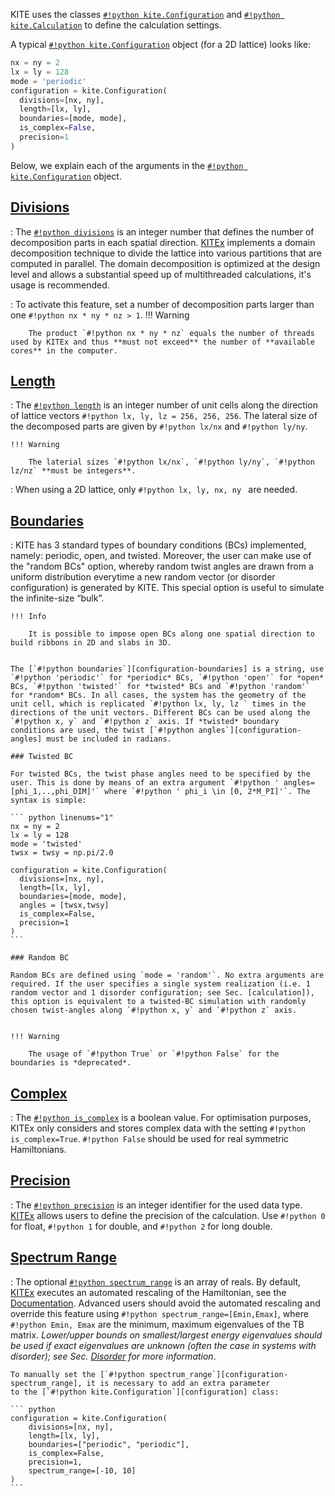 KITE uses the classes [`#!python kite.Configuration`][configuration] and [`#!python kite.Calculation`][calculation] to define the calculation settings.

A typical [`#!python kite.Configuration`][configuration] object (for a 2D lattice) looks like:

``` python linenums="1"
nx = ny = 2
lx = ly = 128
mode = 'periodic'
configuration = kite.Configuration(
  divisions=[nx, ny],
  length=[lx, ly],
  boundaries=[mode, mode],
  is_complex=False,
  precision=1 
)
```
Below, we explain each of the arguments in the [`#!python kite.Configuration`][configuration] object.

## [Divisions][configuration-divisions]
: The [`#!python divisions`][configuration-divisions] is an integer number that defines the number of decomposition parts in each spatial direction.
  [KITEx][kitex] implements a domain decomposition technique to divide the lattice into various partitions that are computed in parallel.
  The domain decomposition is optimized at the design level and allows a substantial speed up of multithreaded calculations, it's usage is recommended.
  
: To activate this feature, set a number of decomposition parts larger than one `#!python nx * ny * nz > 1`.
    !!! Warning
    
        The product `#!python nx * ny * nz` equals the number of threads used by KITEx and thus **must not exceed** the number of **available cores** in the computer.

## [Length][configuration-length]
: The [`#!python length`][configuration-length] is an integer number of unit cells along the direction of lattice vectors `#!python lx, ly, lz = 256, 256, 256`. 
  The lateral size of the decomposed parts are given by `#!python lx/nx` and `#!python ly/ny`.

    !!! Warning
    
        The laterial sizes `#!python lx/nx`, `#!python ly/ny`, `#!python lz/nz` **must be integers**.
          
: When using a 2D lattice, only `#!python lx, ly, nx, ny ` are needed.

## [Boundaries][configuration-boundaries]
:  KITE has 3 standard types of boundary conditions (BCs) implemented, namely: periodic, open, and twisted. Moreover, the user can make use of the "random BCs" option, whereby random twist angles are drawn from a uniform distribution everytime a new random vector (or disorder configuration) is generated by KITE. This special option is useful to simulate the infinite-size “bulk”. 


    !!! Info
        
        It is possible to impose open BCs along one spatial direction to build ribbons in 2D and slabs in 3D. 
    
    
    The [`#!python boundaries`][configuration-boundaries] is a string, use `#!python 'periodic'` for *periodic* BCs, `#!python 'open'` for *open* BCs, `#!python 'twisted'` for *twisted* BCs and `#!python 'random'` for *random* BCs. In all cases, the system has the geometry of the unit cell, which is replicated `#!python lx, ly, lz ` times in the directions of the unit vectors. Different BCs can be used along the `#!python x, y` and `#!python z` axis. If *twisted* boundary conditions are used, the twist [`#!python angles`][configuration-angles] must be included in radians.
    
    ### Twisted BC

    For twisted BCs, the twist phase angles need to be specified by the user. This is done by means of an extra argument `#!python ' angles=[phi_1,..,phi_DIM]'` where `#!python ' phi_i \in [0, 2*M_PI]'`. The syntax is simple:
    
    ``` python linenums="1"
    nx = ny = 2
    lx = ly = 128
    mode = 'twisted'
    twsx = twsy = np.pi/2.0
    
    configuration = kite.Configuration(
      divisions=[nx, ny],
      length=[lx, ly],
      boundaries=[mode, mode],
      angles = [twsx,twsy]
      is_complex=False,
      precision=1 
    )
    ```

    ### Random BC

    Random BCs are defined using `mode = 'random'`. No extra arguments are required. If the user specifies a single system realization (i.e. 1 random vector and 1 disorder configuration; see Sec. [calculation]), this option is equivalent to a twisted-BC simulation with randomly chosen twist-angles along `#!python x, y` and `#!python z` axis.


    !!! Warning
    
        The usage of `#!python True` or `#!python False` for the boundaries is *deprecated*.

## [Complex][configuration-is_complex]
: The [`#!python is_complex`][configuration-is_complex] is a boolean value.
  For optimisation purposes, KITEx only considers and stores complex data with the setting `#!python is_complex=True`.
  `#!python False` should be used for real symmetric Hamiltonians.


## [Precision][configuration-precision]
: The [`#!python precision`][configuration-precision] is an integer identifier for the used data type.
  [KITEx][kitex] allows users to define the precision of the calculation.
  Use `#!python 0` for float, `#!python 1` for double, and `#!python 2` for long double.

## [Spectrum Range][configuration-spectrum_range]
: The optional [`#!python spectrum_range`][configuration-spectrum_range] is an array of reals.
  By default, [KITEx][kitex] executes an automated rescaling of the Hamiltonian, see the [Documentation][documentation].
  Advanced users should avoid the automated rescaling and override this feature using `#!python spectrum_range=[Emin,Emax]`, where `#!python Emin, Emax` are the minimum, maximum eigenvalues of the TB matrix. _Lower/upper bounds on smallest/largest energy eigenvalues should be used if exact eigenvalues are unknown_ _(often the case in systems with disorder); see Sec. [Disorder] for more information_. 


    To manually set the [`#!python spectrum_range`][configuration-spectrum_range], it is necessary to add an extra parameter
    to the [`#!python kite.Configuration`][configuration] class:
    
    ``` python
    configuration = kite.Configuration(
        divisions=[nx, ny],
        length=[lx, ly],
        boundaries=["periodic", "periodic"],
        is_complex=False,
        precision=1,
        spectrum_range=[-10, 10]
    )
    ```

[HDF5]: https://www.hdfgroup.org
[pybinding]: https://docs.pybinding.site/en/stable
[lattice]: https://docs.pybinding.site/en/stable/_api/pybinding.Lattice.html
[documentation]: ../documentation/index.md
[tightbinding]: ../documentation/tight_binding.md

[lattice-tutorial]: tb_model.md

[kitepython]: ../api/kite.md
[kitex]: ../api/kitex.md
[kitetools]: ../api/kite-tools.md

[calculation]: index.md
[DOS]: index.md
[conductivity]: index.md
[modifications]: index.md
[Disorder]: disorder.md 
[Examples]: examples/graphene.md

[configuration]: ../api/kite.md#configuration
[configuration-divisions]: ../api/kite.md#configuration-divisions
[configuration-length]: ../api/kite.md#configuration-length
[configuration-boundaries]: ../api/kite.md#configuration-boundaries
[configuration-is_complex]: ../api/kite.md#configuration-is_complex
[configuration-precision]: ../api/kite.md#configuration-precision
[configuration-spectrum_range]: ../api/kite.md#configuration-spectrum_range
[configuration-angles]: ../api/kite.md#configuration-angles
[configuration-custom_local]: ../api/kite.md#configuration-custom_local
[configuration-custom_local_print]: ../api/kite.md#configuration-custom_local_print
[calculation]: ../api/kite.md#calculation
